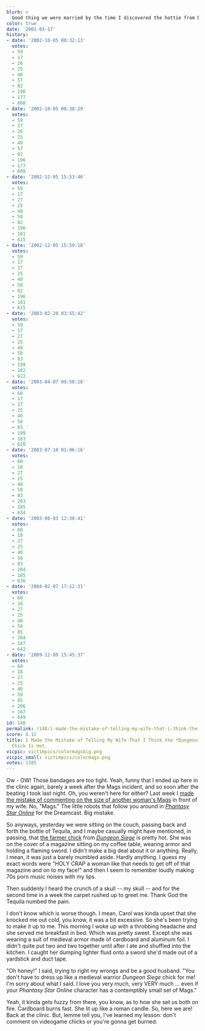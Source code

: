 ```yaml
---
blurb: >
  Good thing we were married by the time I discovered the hottie from Drakan.
color: true
date: '2001-03-17'
history:
- date: '2002-10-05 00:32:13'
  votes:
  - 59
  - 17
  - 26
  - 25
  - 40
  - 57
  - 82
  - 196
  - 177
  - 608
- date: '2002-10-05 00:38:29'
  votes:
  - 59
  - 17
  - 26
  - 25
  - 40
  - 57
  - 82
  - 196
  - 177
  - 608
- date: '2002-12-05 15:53:46'
  votes:
  - 59
  - 17
  - 27
  - 25
  - 40
  - 58
  - 82
  - 196
  - 181
  - 615
- date: '2002-12-05 15:59:18'
  votes:
  - 59
  - 17
  - 27
  - 25
  - 40
  - 58
  - 82
  - 196
  - 181
  - 615
- date: '2003-02-20 03:55:42'
  votes:
  - 59
  - 17
  - 27
  - 25
  - 40
  - 58
  - 83
  - 199
  - 182
  - 622
- date: '2003-04-07 09:58:18'
  votes:
  - 60
  - 17
  - 27
  - 25
  - 40
  - 58
  - 83
  - 199
  - 183
  - 628
- date: '2003-07-10 01:06:16'
  votes:
  - 60
  - 18
  - 27
  - 25
  - 40
  - 58
  - 83
  - 203
  - 185
  - 634
- date: '2003-08-03 12:38:41'
  votes:
  - 60
  - 18
  - 27
  - 25
  - 40
  - 58
  - 83
  - 204
  - 185
  - 636
- date: '2004-02-07 17:12:31'
  votes:
  - 60
  - 18
  - 27
  - 25
  - 40
  - 58
  - 85
  - 204
  - 187
  - 642
- date: '2009-12-09 15:45:37'
  votes:
  - 60
  - 18
  - 27
  - 25
  - 40
  - 58
  - 85
  - 206
  - 187
  - 649
id: 148
permalink: /148/i-made-the-mistake-of-telling-my-wife-that-i-think-the-dungeon-siege-farmer-chick-is-hot/
score: 8.12
title: I Made the Mistake of Telling My Wife That I Think the *Dungeon Siege* Farmer
  Chick Is Hot.
vicpic: victimpics/colormagsbig.png
vicpic_small: victimpics/colormags.png
votes: 1385
---
```


Ow - OW! Those bandages are too tight. Yeah, funny that I ended up here
in the clinic again, barely a week after the Mags incident, and so soon
after the beating I took last night. Oh, you weren't here for either?
Last week I [made the mistake of commenting on the size of another
woman's Mags](@/victim/141.md) in front of my wife. No, "Mags." The
little robots that follow you around in [*Phantasy Star
Online*](http://web.archive.org/web/20010317000000/http://www.planetdreamcast.com/games/reviews/phantasystaronline/)
for the Dreamcast. Big mistake.

So anyways, yesterday we were sitting on the couch, passing back and
forth the bottle of Tequila, and I maybe casually might have mentioned,
in passing, that [the farmer chick](/img/dungeonsiege/images/77.png) from
[*Dungeon
Siege*](http://web.archive.org/web/20010317000000/http://gamespy.com/previews/march01/dungeonsiege)
is pretty hot. She was on the cover of a magazine sitting on my coffee
table, wearing armor and holding a flaming sword. I didn't make a big
deal about it or anything. Really, I mean, it was just a barely mumbled
aside. Hardly anything. I guess my exact words were "HOLY CRAP a woman
like that needs to get off of that magazine and on to my face!" and then
I seem to remember loudly making 70s porn music noises with my lips.

Then suddenly I heard the crunch of a skull -- my skull -- and for the
second time in a week the carpet rushed up to greet me. Thank God the
Tequila numbed the pain.

I don't know which is worse though. I mean, Carol was kinda upset that
she knocked me out cold, you know, it was a bit excessive. So she's been
trying to make it up to me. This morning I woke up with a throbbing
headache and she served me breakfast in bed. Which was pretty sweet.
Except she was wearing a suit of medieval armor made of cardboard and
aluminum foil. I didn't quite put two and two together until after I ate
and shuffled into the kitchen. I caught her dumping lighter fluid onto a
sword she'd made out of a yardstick and duct tape.

"Oh honey!" I said, trying to right my wrongs and be a good husband.
"You don't have to dress up like a medieval warrior *Dungeon Siege*
chick for me! I'm sorry about what I said. I love you very much, very
VERY much ... even if your *Phantasy Star Online* character has a
contemptibly small set of Mags."

Yeah, it kinda gets fuzzy from there, you know, as to how she set us
both on fire. Cardboard burns fast. She lit up like a roman candle. So,
here we are! Back at the clinic. But, lemme tell you, I've learned my
lesson: don't comment on videogame chicks or you're gonna get burned.
